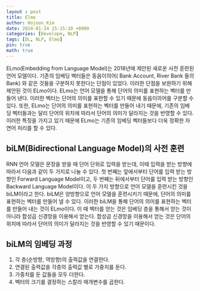 ```yaml
---
layout : post
title: Elmo
author: Hojoon_Kim
date: 2024-01-24 15:15:10 +0900
categories: [Develope, NLP]
tags: [DL, NLP, Elmo]
pin: true
math: true
---
```

ELmo(Embedding from Language Model)는 2018년에 제안된 새로운 사전 훈련된 언어 모델이다. 기존의 임베딩 벡터들은 동음이의어( Bank Account, River Bank 들의 Bank) 와 같은 것들을 구분하지 못한다는 단점이 있었다. 이러한 단점을 보완하기 위해 제안된 것이 ELmo이다. ELmo는 언어 모델을 통해 단어의 의미를 표현하는 벡터를 만들어 낸다. 이러한 벡터는 단어의 의미를 표현할 수 있기 때문에 동음이의어를 구분할 수 있다. 또한, ELmo는 단어의 의미를 표현하는 벡터를 만들어 내기 때문에, 기존의 임베딩 벡터들과는 달리 단어의 위치에 따라서 단어의 의미가 달라지는 것을 반영할 수 있다. 이러한 특징을 가지고 있기 때문에 ELmo는 기존의 임베딩 벡터들보다 더욱 정확한 자연어 처리를 할 수 있다.

## biLM(Bidirectional Language Model)의 사전 훈련
RNN 언어 모델은 문장을 받을 때 단어 단위로 입력을 받는데, 이때 입력을 받는 방향에 따라서 다음과 같이 두 가지로 나눌 수 있다. 첫 번째는 앞에서부터 단어를 입력 받는 방향인 Forward Language Model이고, 두 번째는 뒤에서부터 단어를 입력 받는 방향인 Backward Language Model이다. 이 두 가지 방향으로 언어 모델을 훈련시킨 것을 biLM이라고 한다. biLM은 양방향으로 언어 모델을 훈련시키기 때문에, 단어의 의미를 표현하는 벡터를 만들어 낼 수 있다. 이러한 biLM을 통해 단어의 의미를 표현하는 벡터를 만들어 내는 것이 ELmo이다. 이 때 벡터를 얻는 것은 임베딩 층을 통해서 얻는 것이 아니라 합성곱 신경망을 이용해서 얻는다. 합성곱 신경망을 이용해서 얻는 것은 단어의 위치에 따라서 단어의 의미가 달라지는 것을 반영할 수 있기 때문이다.

## biLM의 임베딩 과정
1. 각 층(순방향, 역방향)의 출력값을 연결한다.
2. 연결된 출력값을 각층의 출력값 별로 가중치를 둔다.
3. 가중치를 둔 값들을 모두 더한다.
4. 벡터의 크기를 결정하는 스칼라 매개변수를 곱한다.
